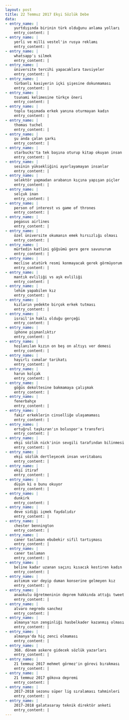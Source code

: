 ```yaml
---
layout: post
title: 22 Temmuz 2017 Ekşi Sözlük Debe
data:
- entry_name: |
    yurtdışında birinin türk olduğunu anlama yolları
    entry_content: |
- entry_name: |
    yerli ve milli vestel'in rusya reklamı
    entry_content: |
- entry_name: |
    whatsapp'ı silmek
    entry_content: |
- entry_name: |
    üniversite tercihi yapacaklara tavsiyeler
    entry_content: |
- entry_name: |
    türbanlı kasiyerin içki şişesine dokunmaması
    entry_content: |
- entry_name: |
    tsunami kelimesine türkçe öneri
    entry_content: |
- entry_name: |
    toplu taşımada erkek yanına oturmayan kadın
    entry_content: |
- entry_name: |
    thomas tuchel
    entry_content: |
- entry_name: |
    şu anda çalan şarkı
    entry_content: |
- entry_name: |
    starbucks'ta tek başına oturup kitap okuyan insan
    entry_content: |
- entry_name: |
    sesinin yüksekliğini ayarlayamayan insanlar
    entry_content: |
- entry_name: |
    selektör yapmadan arabanın kıçına yapışan piçler
    entry_content: |
- entry_name: |
    selçuk inan
    entry_content: |
- entry_name: |
    person of interest vs game of thrones
    entry_content: |
- entry_name: |
    pegasus airlines
    entry_content: |
- entry_name: |
    özel üniversite okumanın emek hırsızlığı olması
    entry_content: |
- entry_name: |
    mürtedin katlini göğsümü gere gere savunurum
    entry_content: |
- entry_name: |
    meclise atatürk resmi konmayacak gerek görmüyorum
    entry_content: |
- entry_name: |
    mantık evliliği vs aşk evliliği
    entry_content: |
- entry_name: |
    lehim yapabilen kız
    entry_content: |
- entry_name: |
    kızların yedekte birçok erkek tutması
    entry_content: |
- entry_name: |
    israil'in haklı olduğu gerçeği
    entry_content: |
- entry_name: |
    iphone pişmanlıktır
    entry_content: |
- entry_name: |
    hoşlanılan kızın on beş on altıyı ver demesi
    entry_content: |
- entry_name: |
    hayırlı cumalar tarikatı
    entry_content: |
- entry_name: |
    harun kolçak
    entry_content: |
- entry_name: |
    göğüs dekoltesine bakmamaya çalışmak
    entry_content: |
- entry_name: |
    fenerbahçe
    entry_content: |
- entry_name: |
    fakir erkeklerin cinselliğe ulaşamaması
    entry_content: |
- entry_name: |
    ertuğrul taşkıran'ın boluspor'a transferi
    entry_content: |
- entry_name: |
    ekşi sözlük nick'inin sevgili tarafından bilinmesi
    entry_content: |
- entry_name: |
    ekşi sözlük dertleşecek insan veritabanı
    entry_content: |
- entry_name: |
    ekşi itiraf
    entry_content: |
- entry_name: |
    düşün ki o bunu okuyor
    entry_content: |
- entry_name: |
    dunkirk
    entry_content: |
- entry_name: |
    deve sidiği içmek faydalıdır
    entry_content: |
- entry_name: |
    chester bennington
    entry_content: |
- entry_name: |
    caner taslaman ebubekir sifil tartışması
    entry_content: |
- entry_name: |
    caner taslaman
    entry_content: |
- entry_name: |
    beline kadar uzanan saçını kısacık kestiren kadın
    entry_content: |
- entry_name: |
    astımım var deyip duman konserine gelmeyen kız
    entry_content: |
- entry_name: |
    anaokulu öğretmeninin deprem hakkında attığı tweet
    entry_content: |
- entry_name: |
    alvaro negredo sanchez
    entry_content: |
- entry_name: |
    almanya'nın zenginliği hasbelkader kazanmış olması
    entry_content: |
- entry_name: |
    almanya'da hiç zenci olmaması
    entry_content: |
- entry_name: |
    368. dönem askere gidecek sözlük yazarları
    entry_content: |
- entry_name: |
    21 temmuz 2017 mehmet görmez'in görevi bırakması
    entry_content: |
- entry_name: |
    21 temmuz 2017 gökova depremi
    entry_content: |
- entry_name: |
    2017-2018 sezonu süper lig sıralaması tahminleri
    entry_content: |
- entry_name: |
    2017-2018 galatasaray teknik direktör anketi
    entry_content: |
---
```

